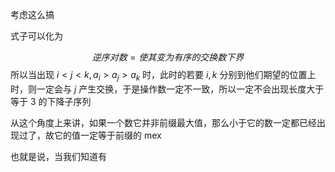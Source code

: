 
考虑这么搞

式子可以化为

$$逆序对数=使其变为有序的交换数下界$$
所以当出现 $i<j<k,a_i>a_j>a_k$ 时，此时的若要 $i,k$ 分别到他们期望的位置上时，则一定会与 $j$ 产生交换，于是操作数一定不一致，所以一定不会出现长度大于等于 3 的下降子序列

从这个角度上来讲，如果一个数它并非前缀最大值，那么小于它的数一定都已经出现过了，故它的值一定等于前缀的 mex

也就是说，当我们知道有